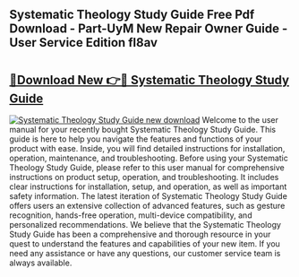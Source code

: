 ## Systematic Theology Study Guide Free Pdf Download - Part-UyM New Repair Owner Guide - User Service Edition fl8av

# <h2><a href="http://bc56771.oget.top/?id=Systematic+Theology+Study+Guide">🔗Download New 👉🔴 Systematic Theology Study Guide</a></h2>

[![Systematic Theology Study Guide new download](https://i.imgur.com/5g1atiW.png)](http://bc56771.oget.top/?id=Systematic+Theology+Study+Guide)
Welcome to the user manual for your recently bought Systematic Theology Study Guide. This guide is here to help you navigate the features and functions of your product with ease. Inside, you will find detailed instructions for installation, operation, maintenance, and troubleshooting. Before using your Systematic Theology Study Guide, please refer to this user manual for comprehensive instructions on product setup, operation, and troubleshooting. It includes clear instructions for installation, setup, and operation, as well as important safety information. The latest iteration of Systematic Theology Study Guide offers users an extensive collection of advanced features, such as gesture recognition, hands-free operation, multi-device compatibility, and personalized recommendations. We believe that the Systematic Theology Study Guide has been a comprehensive and thorough resource in your quest to understand the features and capabilities of your new item. If you need any assistance or have any questions, our customer service team is always available.
